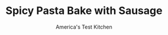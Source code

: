---
layout: ../../layouts/MarkdownPostLayout.astro
title: Spicy Pasta Bake with Sausage
author: America's Test Kitchen
pubDate: 2023-03-15
description: "Baked pasta dishes are an easy go-to for a weeknight dinner, and our spicy recipe is sure to be a crowd pleaser."
image_url: https://res.cloudinary.com/hksqkdlah/image/upload/ar_1:1,c_fill,dpr_2.0,f_auto,fl_lossy.progressive.strip_profile,g_faces:auto,q_auto:low,w_344/6549_sfs-spicy-pasta-ii-001-279710
tags: ["Main Courses","Pasta","Pork","Weeknight","30-Minute Suppers"]
calories: 4976
protein: 60
carbohydrates: 77
fats: 
fiber: 5
ingredients: ["1 pound, Spanish-style chorizo sausage, halved lengthwise and sliced thin","1 , onion, chopped fine","4 , garlic cloves, minced","3 cups, low-sodium chicken broth","1 , (10-ounce) can Ro-Tel tomatoes (see note)","1/2 cup, heavy cream","12 ounces, penne pasta",", Salt and pepper","2 cups, shredded pepper Jack cheese","4 , scallions, sliced thin"]
serves: 4
time: "30 minutes"
instructions: ["Adjust oven rack to upper-middle position and heat broiler. Cook chorizo and onion in large oven-safe skillet over medium-high heat until lightly browned, about 8 minutes. Add garlic and cook until fragrant, about 30 seconds.","Stir in broth, tomatoes, cream, pasta, 1/2 teaspoon salt, and 1/2 teaspoon pepper and bring to boil. Cover pan and reduce heat to medium-low. Simmer, stirring frequently, until pasta is tender, about 15 minutes.","Off heat, uncover pan and stir in 1/2 cup cheese. Top with remaining cheese and broil until cheese is melted and spotty brown, about 3 minutes. Sprinkle with scallions. Serve."]
nutrition: ["1108 mg Potassium","727 mg Phosphorus","595 mg Calcium","4 mg Iron","102 mg Magnesium","1951 mg Sodium","7 mg Zinc","77 g Fat","10 mg Niacin (B3)","30 g Monounsaturated","5 g Polyunsaturated","1 mg Thiamin (B1)","13 mg Vitamin C","2 µg Vitamin D","199 mg Cholesterol","36 g Saturated","5 g Fiber","47 µg Folate (food)","7 g Sugars","24 µg Vitamin K","365 g Water","77 g Carbs","47 µg Folate equivalent (total)","60 g Protein","1 mg Vitamin E","3 µg Vitamin B12","271 µg Vitamin A","1244 kcal Energy","4976 calories"]
notes: "If you want a less-spicy dish or can’t find Ro-Tel tomatoes, substitute 1 1/4 cups canned diced tomatoes. Andouille, linguica, or kielbasa sausage can be substituted for the chorizo."
---